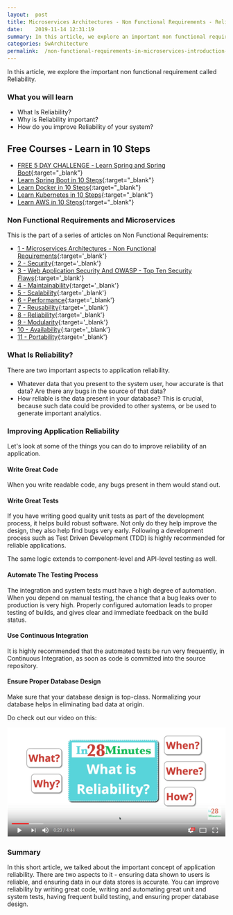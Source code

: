 ```yaml
---
layout:  post
title: Microservices Architectures - Non Functional Requirements - Reliability
date:    2019-11-14 12:31:19
summary: In this article, we explore an important non functional requirement called Reliability. 
categories: SwArchitecture
permalink:  /non-functional-requirements-in-microservices-introduction-to-Reliability
---
```


In this article, we explore the important non functional requirement called Reliability. 

### What you will learn
- What Is Reliability?
- Why is Reliability important?
- How do you improve Reliability of your system?

## Free Courses - Learn in 10 Steps

- [FREE 5 DAY CHALLENGE - Learn Spring and Spring Boot](https://links.in28minutes.com/SBT-Page-Top-LearningChallenge-SpringBoot){:target="_blank"}
- [Learn Spring Boot in 10 Steps](https://links.in28minutes.com/in28minutes-10steps-springboot){:target="_blank"}
- [Learn Docker in 10 Steps](https://links.in28minutes.com/in28minutes-10steps-docker){:target="_blank"}
- [Learn Kubernetes in 10 Steps](https://links.in28minutes.com/in28minutes-10steps-k8s){:target="_blank"}
- [Learn AWS in 10 Steps](https://links.in28minutes.com/in28minutes-10steps-aws-beanstalk){:target="_blank"}



### Non Functional Requirements and Microservices

This is the part of a series of articles on Non Functional Requirements:

- [1 - Microservices Architectures - Non Functional Requirements](/non-functional-requirements-in-microservices-architectures){:target='_blank'}
- [2 - Security](/non-functional-requirements-in-microservices-introduction-to-Security){:target='_blank'}
- [3 - Web Application Security And OWASP - Top Ten Security Flaws](/web-application-security-owasp-top-ten){:target='_blank'}
- [4 - Maintainability](/non-functional-requirements-in-microservices-introduction-to-Maintainability){:target='_blank'}
- [5 - Scalability](/non-functional-requirements-in-microservices-introduction-to-Scalability){:target='_blank'}
- [6 - Performance](/non-functional-requirements-in-microservices-introduction-to-performance){:target='_blank'}
- [7 - Reusability](/non-functional-requirements-in-microservices-introduction-to-Reusability){:target='_blank'}
- [8 - Reliability](/non-functional-requirements-in-microservices-introduction-to-Reliability){:target='_blank'}
- [9 - Modularity](/modularity-non-functional-requirement-in-microservices){:target='_blank'}
- [10 - Availability](/availability-non-functional-requirement-in-microservices){:target='_blank'}
- [11 - Portability](/non-functional-requirements-in-microservices-introduction-to-portability){:target='_blank'}


### What Is Reliability?

There are two important aspects to application reliability.

* Whatever data that you present to the system user, how accurate is that data? Are there any bugs in the source of that data?
* How reliable is the data present in your database? This is crucial, because such data could be provided to other systems, or be used to generate important analytics. 

### Improving Application Reliability

Let's look at some of the things you can do to improve reliability of an application.

#### Write Great Code

When you write readable code, any bugs present in them would stand out. 

#### Write Great Tests

If you have writing good quality unit tests as part of the development process, it helps build robust software. Not only do they help improve the design, they also help find bugs very early. Following a development process such as Test Driven Development (TDD) is highly recommended for reliable applications.

The same logic extends to component-level and API-level testing as well.

#### Automate The Testing Process

The integration and system tests must have a high degree of automation. When you depend on manual testing, the chance that a bug leaks over to production is very high. Properly configured automation leads to proper testing of builds, and gives clear and immediate feedback on the build status.

#### Use Continuous Integration

It is highly recommended that the automated tests be run very frequently, in Continuous Integration, as soon as code is committed into the source repository.

#### Ensure Proper Database Design

Make sure that your database design is top-class. Normalizing your database helps in eliminating bad data at origin.

Do check out our video on this:

[![image info](/images/Capture-032-01.png)](https://www.youtube.com/watch?v=mF-c2xK8Lqk)

### Summary

In this short article, we talked about the important concept of application reliability. There are two aspects to it - ensuring data shown to users is reliable, and ensuring data in our data stores is accurate. You can improve reliability by writing great code, writing and automating great unit and system tests, having frequent build testing, and ensuring proper database design.

